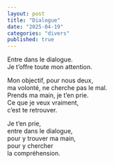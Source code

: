 ```yaml
---
layout: post
title: "Dialogue"
date: "2025-04-19"
categories: "divers"
published: true
---
```


Entre dans le dialogue.  
Je t’offre toute mon attention.  

Mon objectif, pour nous deux,  
ma volonté, ne cherche pas le mal.  
Prends ma main, je t’en prie.  
Ce que je veux vraiment,  
c’est te retrouver.  

Je t’en prie,  
entre dans le dialogue,  
pour y trouver ma main,  
pour y chercher  
la compréhension.  
